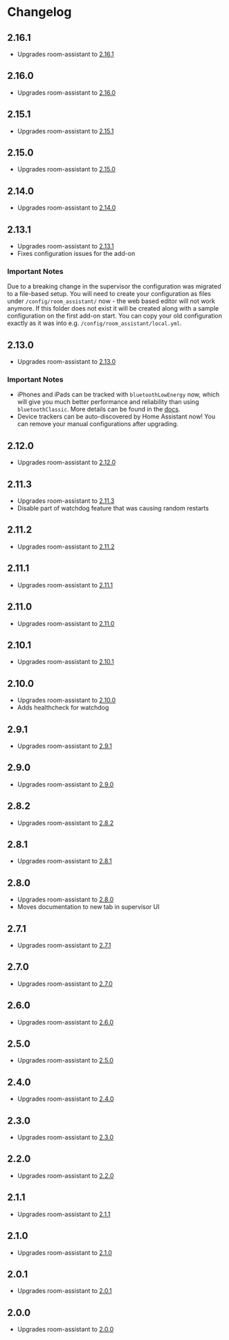 # Changelog

## 2.16.1

- Upgrades room-assistant to [2.16.1](https://github.com/mKeRix/room-assistant/releases/tag/v2.16.1)

## 2.16.0

- Upgrades room-assistant to [2.16.0](https://github.com/mKeRix/room-assistant/releases/tag/v2.16.0)

## 2.15.1

- Upgrades room-assistant to [2.15.1](https://github.com/mKeRix/room-assistant/releases/tag/v2.15.1)

## 2.15.0

- Upgrades room-assistant to [2.15.0](https://github.com/mKeRix/room-assistant/releases/tag/v2.15.0)

## 2.14.0

- Upgrades room-assistant to [2.14.0](https://github.com/mKeRix/room-assistant/releases/tag/v2.14.0)

## 2.13.1

- Upgrades room-assistant to [2.13.1](https://github.com/mKeRix/room-assistant/releases/tag/v2.13.1)
- Fixes configuration issues for the add-on

### Important Notes

Due to a breaking change in the supervisor the configuration was migrated to a file-based setup. 
You will need to create your configuration as files under `/config/room_assistant/` now - the web based editor will not work anymore.
If this folder does not exist it will be created along with a sample configuration on the first add-on start.
You can copy your old configuration exactly as it was into e.g. `/config/room_assistant/local.yml`.

## 2.13.0

- Upgrades room-assistant to [2.13.0](https://github.com/mKeRix/room-assistant/releases/tag/v2.13.0)

### Important Notes

- iPhones and iPads can be tracked with `bluetoothLowEnergy` now, which will give you much better performance and reliability than using `bluetoothClassic`. More details can be found in the [docs](https://www.room-assistant.io/integrations/bluetooth-low-energy.html#tracking-ios-devices).
- Device trackers can be auto-discovered by Home Assistant now! You can remove your manual configurations after upgrading.

## 2.12.0

- Upgrades room-assistant to [2.12.0](https://github.com/mKeRix/room-assistant/releases/tag/v2.12.0)

## 2.11.3

- Upgrades room-assistant to [2.11.3](https://github.com/mKeRix/room-assistant/releases/tag/v2.11.3)
- Disable part of watchdog feature that was causing random restarts

## 2.11.2

- Upgrades room-assistant to [2.11.2](https://github.com/mKeRix/room-assistant/releases/tag/v2.11.2)

## 2.11.1

- Upgrades room-assistant to [2.11.1](https://github.com/mKeRix/room-assistant/releases/tag/v2.11.1)

## 2.11.0

- Upgrades room-assistant to [2.11.0](https://github.com/mKeRix/room-assistant/releases/tag/v2.11.0)

## 2.10.1

- Upgrades room-assistant to [2.10.1](https://github.com/mKeRix/room-assistant/releases/tag/v2.10.1)

## 2.10.0

- Upgrades room-assistant to [2.10.0](https://github.com/mKeRix/room-assistant/releases/tag/v2.10.0)
- Adds healthcheck for watchdog

## 2.9.1

- Upgrades room-assistant to [2.9.1](https://github.com/mKeRix/room-assistant/releases/tag/v2.9.1)

## 2.9.0

- Upgrades room-assistant to [2.9.0](https://github.com/mKeRix/room-assistant/releases/tag/v2.9.0)

## 2.8.2

- Upgrades room-assistant to [2.8.2](https://github.com/mKeRix/room-assistant/releases/tag/v2.8.2)

## 2.8.1

- Upgrades room-assistant to [2.8.1](https://github.com/mKeRix/room-assistant/releases/tag/v2.8.1)

## 2.8.0

- Upgrades room-assistant to [2.8.0](https://github.com/mKeRix/room-assistant/releases/tag/v2.8.0)
- Moves documentation to new tab in supervisor UI

## 2.7.1

- Upgrades room-assistant to [2.7.1](https://github.com/mKeRix/room-assistant/releases/tag/v2.7.1)

## 2.7.0

- Upgrades room-assistant to [2.7.0](https://github.com/mKeRix/room-assistant/releases/tag/v2.7.0)

## 2.6.0

- Upgrades room-assistant to [2.6.0](https://github.com/mKeRix/room-assistant/releases/tag/v2.6.0)

## 2.5.0

- Upgrades room-assistant to [2.5.0](https://github.com/mKeRix/room-assistant/releases/tag/v2.5.0)

## 2.4.0

- Upgrades room-assistant to [2.4.0](https://github.com/mKeRix/room-assistant/releases/tag/v2.4.0)

## 2.3.0

- Upgrades room-assistant to [2.3.0](https://github.com/mKeRix/room-assistant/releases/tag/v2.3.0)

## 2.2.0

- Upgrades room-assistant to [2.2.0](https://github.com/mKeRix/room-assistant/releases/tag/v2.2.0)

## 2.1.1

- Upgrades room-assistant to [2.1.1](https://github.com/mKeRix/room-assistant/releases/tag/v2.1.1)

## 2.1.0

- Upgrades room-assistant to [2.1.0](https://github.com/mKeRix/room-assistant/releases/tag/v2.1.0)

## 2.0.1

- Upgrades room-assistant to [2.0.1](https://github.com/mKeRix/room-assistant/releases/tag/v2.0.1)

## 2.0.0

- Upgrades room-assistant to [2.0.0](https://github.com/mKeRix/room-assistant/releases/tag/v2.0.0)